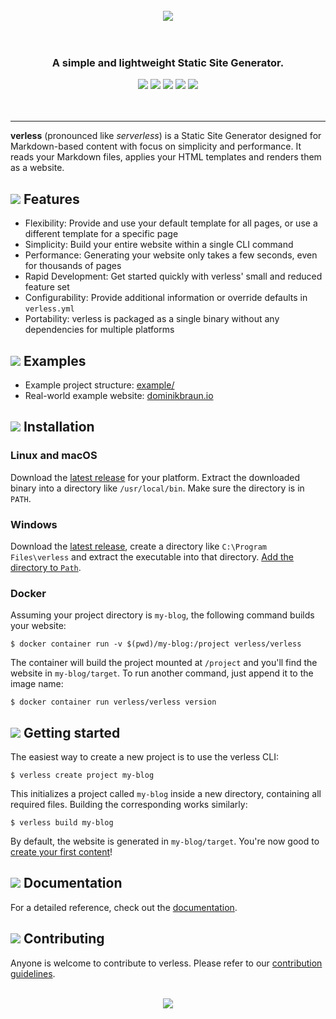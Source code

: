 <p align="center">
<br>
<br>
<br>
<img src="https://verless.dominikbraun.io/assets/img/logo-header-0.1.0.png">
<br>
<br>
<br>
</p>

<h3 align="center">A simple and lightweight Static Site Generator.</h3>

<p align="center">
<a href="https://circleci.com/gh/dominikbraun/cleanup"><img src="https://circleci.com/gh/dominikbraun/cleanup.svg?style=shield"></a>
<a href="https://goreportcard.com/report/github.com/dominikbraun/cleanup"><img src="https://goreportcard.com/badge/github.com/dominikbraun/cleanup"></a>
<a href="https://www.codefactor.io/repository/github/dominikbraun/cleanup"><img src="https://www.codefactor.io/repository/github/dominikbraun/cleanup/badge" /></a>
<a href="https://github.com/dominikbraun/cleanup/releases"><img src="https://img.shields.io/github/v/release/dominikbraun/cleanup?sort=semver"></a>
<a href="https://github.com/dominikbraun/cleanup/blob/master/LICENSE"><img src="https://img.shields.io/badge/license-Apache--2.0-brightgreen"></a>
<br>
<br>
<br>
</p>

---

**verless** (pronounced like _serverless_) is a Static Site Generator designed for Markdown-based content with focus on
simplicity and performance. It reads your Markdown files, applies your HTML templates and renders them as a website.

## <img src="https://verless.dominikbraun.io/assets/img/dot.png"> Features

* Flexibility: Provide and use your default template for all pages, or use a different template for a specific page
* Simplicity: Build your entire website within a single CLI command
* Performance: Generating your website only takes a few seconds, even for thousands of pages
* Rapid Development: Get started quickly with verless' small and reduced feature set
* Configurability: Provide additional information or override defaults in `verless.yml`
* Portability: verless is packaged as a single binary without any dependencies for multiple platforms

## <img src="https://verless.dominikbraun.io/assets/img/dot.png"> Examples

* Example project structure: [example/](https://github.com/verless/verless/tree/master/example)
* Real-world example website: [dominikbraun.io](https://dominikbraun.io)

## <img src="https://verless.dominikbraun.io/assets/img/dot.png"> Installation

### Linux and macOS

Download the [latest release](https://github.com/verless/verless/releases) for your platform. Extract the
downloaded binary into a directory like `/usr/local/bin`. Make sure the directory is in `PATH`.

### Windows

Download the [latest release](https://github.com/verless/verless/releases), create a directory like
`C:\Program Files\verless` and extract the executable into that directory.
[Add the directory to `Path`](https://www.computerhope.com/issues/ch000549.htm).

### Docker

Assuming your project directory is `my-blog`, the following command builds your website:

```shell script
$ docker container run -v $(pwd)/my-blog:/project verless/verless
```

The container will build the project mounted at `/project` and you'll find the website in `my-blog/target`. To run
another command, just append it to the image name:

```shell script
$ docker container run verless/verless version
```

## <img src="https://verless.dominikbraun.io/assets/img/dot.png"> Getting started

The easiest way to create a new project is to use the verless CLI:

```shell script
$ verless create project my-blog
```

This initializes a project called `my-blog` inside a new directory, containing all required files. Building the
corresponding works similarly:

```shell script
$ verless build my-blog
```

By default, the website is generated in `my-blog/target`. You're now good to
[create your first content](https://github.com/verless/verless/tree/master/docs)!

## <img src="https://verless.dominikbraun.io/assets/img/dot.png"> Documentation

For a detailed reference, check out the [documentation](https://github.com/verless/verless/tree/master/docs).

## <img src="https://verless.dominikbraun.io/assets/img/dot.png"> Contributing

Anyone is welcome to contribute to verless. Please refer to our
[contribution guidelines](https://github.com/verless/verless/blob/master/.github/CONTRIBUTING.md).

<p align="center">
<br>
<a href="https://github.com/verless/verless"><img src="https://verless.dominikbraun.io/assets/img/icon-light.png"></a>
</p>

